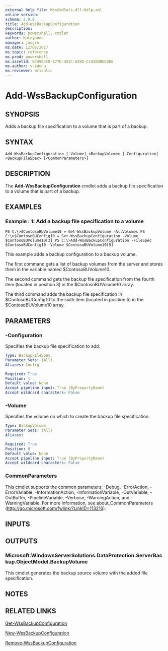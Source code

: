 ```yaml
---
external help file: WssCmdlets.dll-Help.xml
online version: 
schema: 2.0.0
title: Add-WssBackupConfiguration
description: 
keywords: powershell, cmdlet
author: Kateyanne
manager: jasgro
ms.date: 12/05/2017
ms.topic: reference
ms.prod: powershell
ms.assetid: B449B4C8-177D-453C-A395-C145BDBED3E6
ms.author: v-kaunu
ms.reviewer: brianlic
---
```


# Add-WssBackupConfiguration

## SYNOPSIS
Adds a backup file specification to a volume that is part of a backup.

## SYNTAX

```
Add-WssBackupConfiguration [-Volume] <BackupVolume> [-Configuration] <BackupFileSpec> [<CommonParameters>]
```

## DESCRIPTION
The **Add-WssBackupConfiguration** cmdlet adds a backup file specification to a volume that is part of a backup.

## EXAMPLES

### Example : 1: Add a backup file specification to a volume
```
PS C:\>$ContosoBUVolume10 = Get-WssBackupVolume -AllVolumes PS C:\>$ContosoBUConfig10 = Get-WssBackupConfiguration -Volume $ContosoBUVolume10[3] PS C:\>Add-WssBackupConfiguration -FileSpec $ContosoBUConfig10 -Volume $ContosoBUVolume10[5]
```

This example adds a backup configuration to a backup volume.

The first command gets a list of backup volumes from the server and stores them in the variable named $ContosoBUVolume10.

The second command gets the backup file specification from the fourth item (located in position 3) in the $ContosoBUVolume10 array.

The third command adds the backup file specification in $ContosoBUConfig10 to the sixth item (located in position 5) in the $ContosoBUVolume10 array.

## PARAMETERS

### -Configuration
Specifies the backup file specification to add.

```yaml
Type: BackupFileSpec
Parameter Sets: (All)
Aliases: Config

Required: True
Position: 1
Default value: None
Accept pipeline input: True (ByPropertyName)
Accept wildcard characters: False
```

### -Volume
Specifies the volume on which to create the backup file specification.

```yaml
Type: BackupVolume
Parameter Sets: (All)
Aliases: 

Required: True
Position: 0
Default value: None
Accept pipeline input: True (ByPropertyName)
Accept wildcard characters: False
```

### CommonParameters
This cmdlet supports the common parameters: -Debug, -ErrorAction, -ErrorVariable, -InformationAction, -InformationVariable, -OutVariable, -OutBuffer, -PipelineVariable, -Verbose, -WarningAction, and -WarningVariable. For more information, see about_CommonParameters (http://go.microsoft.com/fwlink/?LinkID=113216).

## INPUTS

## OUTPUTS

### Microsoft.WindowsServerSolutions.DataProtection.ServerBackup.ObjectModel.BackupVolume
This cmdlet generates the backup source volume with the added file specification.

## NOTES

## RELATED LINKS

[Get-WssBackupConfiguration](./Get-WssBackupConfiguration.md)

[New-WssBackupConfiguration](./New-WssBackupConfiguration.md)

[Remove-WssBackupConfiguration](./Remove-WssBackupConfiguration.md)

